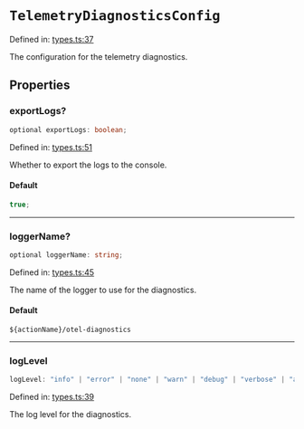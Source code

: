 # `TelemetryDiagnosticsConfig`

Defined in: [types.ts:37](https://github.com/adobe/commerce-integration-starter-kit/blob/fe75c4bc3a72d4e1427ca0ca82f37e4da289ae29/packages/aio-sk-lib-telemetry/source/types.ts#L37)

The configuration for the telemetry diagnostics.

## Properties

### exportLogs?

```ts
optional exportLogs: boolean;
```

Defined in: [types.ts:51](https://github.com/adobe/commerce-integration-starter-kit/blob/fe75c4bc3a72d4e1427ca0ca82f37e4da289ae29/packages/aio-sk-lib-telemetry/source/types.ts#L51)

Whether to export the logs to the console.

#### Default

```ts
true;
```

---

### loggerName?

```ts
optional loggerName: string;
```

Defined in: [types.ts:45](https://github.com/adobe/commerce-integration-starter-kit/blob/fe75c4bc3a72d4e1427ca0ca82f37e4da289ae29/packages/aio-sk-lib-telemetry/source/types.ts#L45)

The name of the logger to use for the diagnostics.

#### Default

`${actionName}/otel-diagnostics`

---

### logLevel

```ts
logLevel: "info" | "error" | "none" | "warn" | "debug" | "verbose" | "all";
```

Defined in: [types.ts:39](https://github.com/adobe/commerce-integration-starter-kit/blob/fe75c4bc3a72d4e1427ca0ca82f37e4da289ae29/packages/aio-sk-lib-telemetry/source/types.ts#L39)

The log level for the diagnostics.
